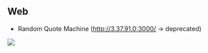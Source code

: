 Web 
- 
- Random Quote Machine  (http://3.37.91.0:3000/ -> deprecated)
<span style="display:inline-block;">
<img src="https://img.shields.io/badge/react-61DAFB?style=for-the-badge&logo=react&logoColor=black">
</span>
